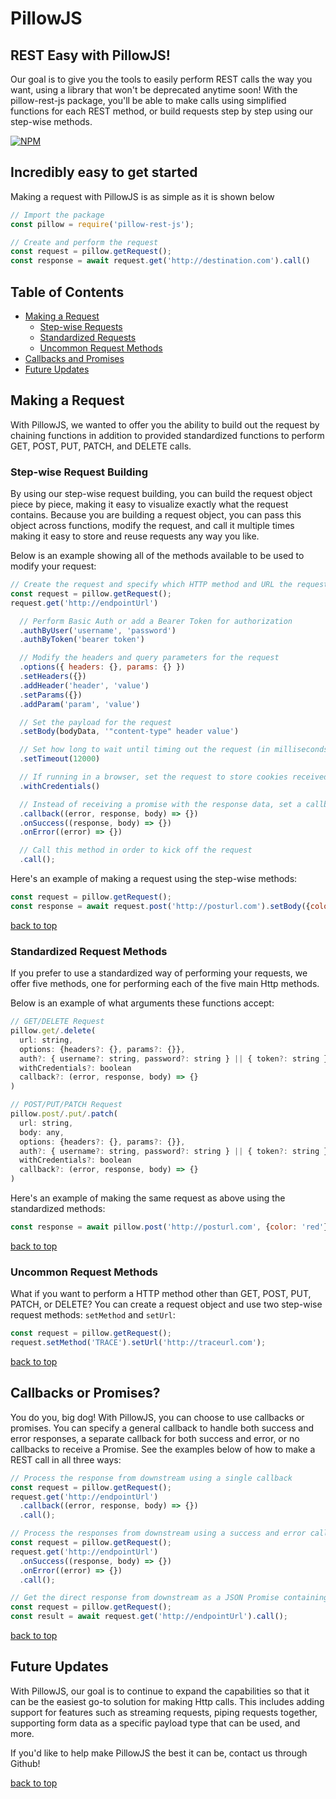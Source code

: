 # PillowJS

## REST Easy with PillowJS!
Our goal is to give you the tools to easily perform REST calls the way you want, using a library that won't be deprecated anytime soon! With the pillow-rest-js package, you'll be able to make calls using simplified functions for each REST method, or build requests step by step using our step-wise methods.

[![NPM](https://nodei.co/npm/pillow-rest-js.png?downloads=true&downloadRank=true&stars=true)](https://nodei.co/npm/pillow-rest-js/)

## Incredibly easy to get started
Making a request with PillowJS is as simple as it is shown below
```javascript
// Import the package
const pillow = require('pillow-rest-js');

// Create and perform the request
const request = pillow.getRequest();
const response = await request.get('http://destination.com').call()
```

## Table of Contents
- [Making a Request](#making-a-request)
  - [Step-wise Requests](#step-wise-request-building)
  - [Standardized Requests](#standardized-request-methods)
  - [Uncommon Request Methods](#uncommon-request-methods)
- [Callbacks and Promises](#callbacks-or-promises)
- [Future Updates](#future-updates)

## Making a Request
With PillowJS, we wanted to offer you the ability to build out the request by chaining functions in addition to provided standardized functions to perform GET, POST, PUT, PATCH, and DELETE calls.

### Step-wise Request Building
By using our step-wise request building, you can build the request object piece by piece, making it easy to visualize exactly what the request contains. Because you are building a request object, you can pass this object across functions, modify the request, and call it multiple times making it easy to store and reuse requests any way you like. 

Below is an example showing all of the methods available to be used to modify your request:
```javascript
// Create the request and specify which HTTP method and URL the request will use
const request = pillow.getRequest();
request.get('http://endpointUrl')

  // Perform Basic Auth or add a Bearer Token for authorization
  .authByUser('username', 'password')
  .authByToken('bearer token')

  // Modify the headers and query parameters for the request
  .options({ headers: {}, params: {} })
  .setHeaders({})
  .addHeader('header', 'value')
  .setParams({})
  .addParam('param', 'value')

  // Set the payload for the request
  .setBody(bodyData, '"content-type" header value')

  // Set how long to wait until timing out the request (in milliseconds)
  .setTimeout(12000)

  // If running in a browser, set the request to store cookies received in the response
  .withCredentials()

  // Instead of receiving a promise with the response data, set a callback to run
  .callback((error, response, body) => {})
  .onSuccess((response, body) => {})
  .onError((error) => {})

  // Call this method in order to kick off the request
  .call();
```

Here's an example of making a request using the step-wise methods:
```javascript
const request = pillow.getRequest();
const response = await request.post('http://posturl.com').setBody({color: 'red'}).call();
```
[back to top](#table-of-contents)

### Standardized Request Methods
If you prefer to use a standardized way of performing your requests, we offer five methods, one for performing each of the five main Http methods.

Below is an example of what arguments these functions accept:
```javascript
// GET/DELETE Request
pillow.get/.delete(
  url: string,
  options: {headers?: {}, params?: {}},
  auth?: { username?: string, password?: string } || { token?: string },
  withCredentials?: boolean
  callback?: (error, response, body) => {}
)

// POST/PUT/PATCH Request
pillow.post/.put/.patch(
  url: string,
  body: any,
  options: {headers?: {}, params?: {}},
  auth?: { username?: string, password?: string } || { token?: string },
  withCredentials?: boolean
  callback?: (error, response, body) => {}
)
```

Here's an example of making the same request as above using the standardized methods:
```javascript
const response = await pillow.post('http://posturl.com', {color: 'red'});
```
[back to top](#table-of-contents)

### Uncommon Request Methods
What if you want to perform a HTTP method other than GET, POST, PUT, PATCH, or DELETE? You can create a request object and use two step-wise request methods: `setMethod` and `setUrl`:
```javascript
const request = pillow.getRequest();
request.setMethod('TRACE').setUrl('http://traceurl.com');
```
[back to top](#table-of-contents)

## Callbacks or Promises?
You do you, big dog! With PillowJS, you can choose to use callbacks or promises. You can specify a general callback to handle both success and error responses, a separate callback for both success and error, or no callbacks to receive a Promise. See the examples below of how to make a REST call in all three ways:
```javascript
// Process the response from downstream using a single callback
const request = pillow.getRequest();
request.get('http://endpointUrl')
  .callback((error, response, body) => {})
  .call();

// Process the responses from downstream using a success and error callback
const request = pillow.getRequest();
request.get('http://endpointUrl')
  .onSuccess((response, body) => {})
  .onError((error) => {})
  .call();

// Get the direct response from downstream as a JSON Promise containing the properties error, response, and body
const request = pillow.getRequest();
const result = await request.get('http://endpointUrl').call();
```
[back to top](#table-of-contents)

## Future Updates
With PillowJS, our goal is to continue to expand the capabilities so that it can be the easiest go-to solution for making Http calls. This includes adding support for features such as streaming requests, piping requests together, supporting form data as a specific payload type that can be used, and more.

If you'd like to help make PillowJS the best it can be, contact us through Github!

[back to top](#table-of-contents)